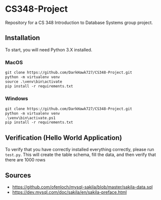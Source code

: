 # CS348-Project

Repository for a CS 348 Introduction to Database Systems group project.

## Installation

To start, you will need Python 3.X installed.

### MacOS

```txt
git clone https://github.com/DarkHawk727/CS348-Project.git
python -m virtualenv venv
source .\venv\bin\activate
pip install -r requirements.txt
```

### Windows

```txt
git clone https://github.com/DarkHawk727/CS348-Project.git
python -m virtualenv venv
.\venv\bin\activate.ps1
pip install -r requirements.txt
```

## Verification (Hello World Application)

To verify that you have correctly installed everything correctly, please run `test.py`. This will create the table schema, fill the data, and then verify that there are 1000 rows

## Sources

- https://github.com/ofenloch/mysql-sakila/blob/master/sakila-data.sql
- https://dev.mysql.com/doc/sakila/en/sakila-preface.html
